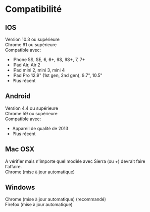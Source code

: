 # Compatibilité

## IOS
Version 10.3 ou supérieure  
Chrome 61 ou supérieure  
Compatible avec:
- IPhone 5S, SE, 6, 6+, 6S, 6S+, 7, 7+  
- IPad Air, Air 2
- IPad mini 2, mini 3, mini 4
- IPad Pro 12.9" (1st gen, 2nd gen), 9.7", 10.5"
- Plus récent

## Android
Version 4.4 ou supérieure  
Chrome 59 ou supérieure  
Compatible avec:
- Appareil de qualité de 2013 
- Plus récent

## Mac OSX
A vérifier mais n'importe quel modèle avec Sierra (ou +) devrait faire l'affaire.  
Chrome (mise à jour automatique)   

## Windows
Chrome (mise à jour automatique) (recommandé)  
Firefox (mise à jour automatique)  

